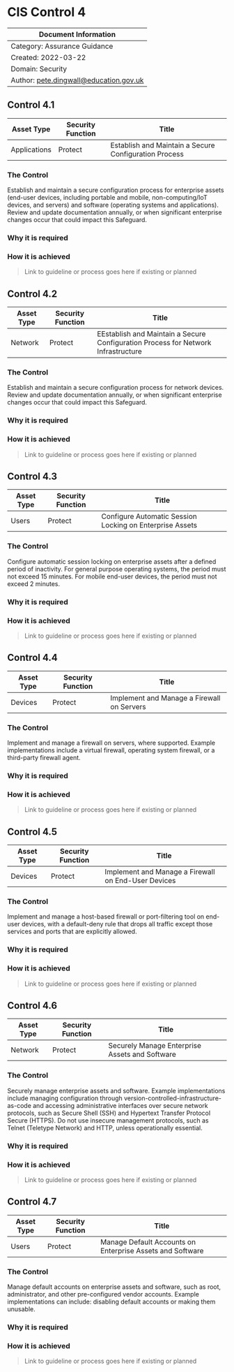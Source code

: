 # CIS Control 4

| Document Information |
------------------------|
| Category: Assurance Guidance |
| Created: 2022-03-22 |
| Domain: Security |
| Author: pete.dingwall@education.gov.uk |

## Control 4.1

| Asset Type | Security Function | Title| 
---| ---| ---|
|Applications |Protect |Establish and Maintain a Secure Configuration Process|

### The Control

Establish and maintain a secure configuration process for enterprise assets (end-user devices, including portable and mobile, non-computing/IoT devices, and servers) and software (operating systems and applications). Review and update documentation annually, or when significant enterprise changes occur that could impact this Safeguard.

### Why it is required

### How it is achieved

>Link to guideline or process goes here if existing or planned

## Control 4.2

| Asset Type | Security Function | Title| 
---| ---| ---|
|Network |Protect |EEstablish and Maintain a Secure Configuration Process for Network Infrastructure|

### The Control

Establish and maintain a secure configuration process for network devices. Review and update documentation annually, or when significant enterprise changes occur that could impact this Safeguard.

### Why it is required

### How it is achieved

>Link to guideline or process goes here if existing or planned

## Control 4.3

| Asset Type | Security Function | Title| 
---| ---| ---|
|Users |Protect |Configure Automatic Session Locking on Enterprise Assets|

### The Control

Configure automatic session locking on enterprise assets after a defined period of inactivity. For general purpose operating systems, the period must not exceed 15 minutes. For mobile end-user devices, the period must not exceed 2 minutes.

### Why it is required

### How it is achieved

>Link to guideline or process goes here if existing or planned

## Control 4.4

| Asset Type | Security Function | Title| 
---| ---| ---|
|Devices |Protect |Implement and Manage a Firewall on Servers|

### The Control

Implement and manage a firewall on servers, where supported. Example implementations include a virtual firewall, operating system firewall, or a third-party firewall agent.

### Why it is required

### How it is achieved

>Link to guideline or process goes here if existing or planned

## Control 4.5

| Asset Type | Security Function | Title| 
---| ---| ---|
|Devices |Protect |Implement and Manage a Firewall on End-User Devices|

### The Control

Implement and manage a host-based firewall or port-filtering tool on end-user devices, with a default-deny rule that drops all traffic except those services and ports that are explicitly allowed.

### Why it is required

### How it is achieved

>Link to guideline or process goes here if existing or planned

## Control 4.6

| Asset Type | Security Function | Title| 
---| ---| ---|
|Network |Protect |Securely Manage Enterprise Assets and Software|

### The Control

Securely manage enterprise assets and software. Example implementations include managing configuration through version-controlled-infrastructure-as-code and accessing administrative interfaces over secure network protocols, such as Secure Shell (SSH) and Hypertext Transfer Protocol Secure (HTTPS). Do not use insecure management protocols, such as Telnet (Teletype Network) and HTTP, unless operationally essential.

### Why it is required

### How it is achieved

>Link to guideline or process goes here if existing or planned

## Control 4.7

| Asset Type | Security Function | Title| 
---| ---| ---|
|Users |Protect |Manage Default Accounts on Enterprise Assets and Software|

### The Control

Manage default accounts on enterprise assets and software, such as root, administrator, and other pre-configured vendor accounts. Example implementations can include: disabling default accounts or making them unusable.

### Why it is required

### How it is achieved

>Link to guideline or process goes here if existing or planned